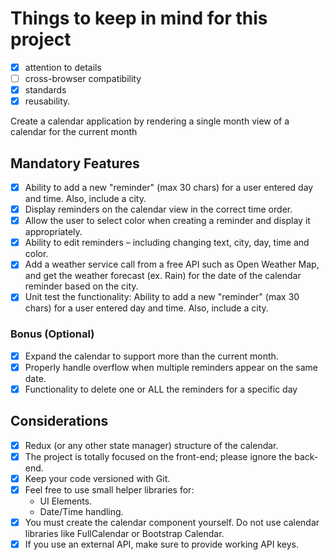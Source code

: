 
# Things to keep in mind for this project
 - [x] attention to details
 - [ ] cross-browser compatibility
 - [x] standards
 - [x] reusability.

Create a calendar application by rendering a single month view of a calendar for the current month

## Mandatory Features
 - [x] Ability to add a new "reminder" (max 30 chars) for a user entered day and time. Also, include a city.
 - [x] Display reminders on the calendar view in the correct time order.
 - [x] Allow the user to select color when creating a reminder and display it appropriately.
 - [x] Ability to edit reminders – including changing text, city, day, time and color.
 - [x] Add a weather service call from a free API such as Open Weather Map, and get the weather forecast (ex. Rain) for the date of the calendar reminder based on the city.
 - [x] Unit test the functionality: Ability to add a new "reminder" (max 30 chars) for a user entered day and time. Also, include a city.

### Bonus (Optional)
 - [x] Expand the calendar to support more than the current month.
 - [x] Properly handle overflow when multiple reminders appear on the same date.
 - [x] Functionality to delete one or ALL the reminders for a specific day

## Considerations
 - [x] Redux (or any other state manager) structure of the calendar.
 - [x] The project is totally focused on the front-end; please ignore the back-end.
 - [x] Keep your code versioned with Git.
 - [x] Feel free to use small helper libraries for:
   - UI Elements.
   - Date/Time handling.
 - [x] You must create the calendar component yourself. Do not use calendar libraries like FullCalendar or Bootstrap Calendar.
 - [x] If you use an external API, make sure to provide working API keys.
